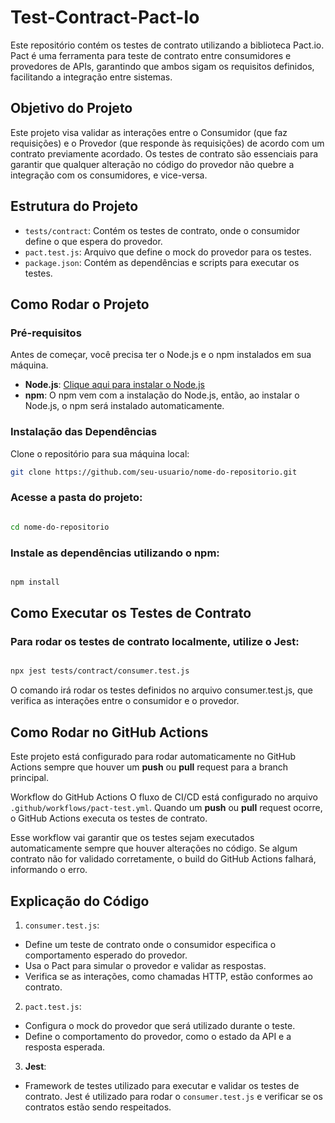 # Test-Contract-Pact-Io

Este repositório contém os testes de contrato utilizando a biblioteca Pact.io. Pact é uma ferramenta para teste de contrato entre consumidores e provedores de APIs, garantindo que ambos sigam os requisitos definidos, facilitando a integração entre sistemas.

## Objetivo do Projeto

Este projeto visa validar as interações entre o Consumidor (que faz requisições) e o Provedor (que responde às requisições) de acordo com um contrato previamente acordado. Os testes de contrato são essenciais para garantir que qualquer alteração no código do provedor não quebre a integração com os consumidores, e vice-versa.

## Estrutura do Projeto

- `tests/contract`: Contém os testes de contrato, onde o consumidor define o que espera do provedor.
- `pact.test.js`: Arquivo que define o mock do provedor para os testes.
- `package.json`: Contém as dependências e scripts para executar os testes.

## Como Rodar o Projeto

### Pré-requisitos

Antes de começar, você precisa ter o Node.js e o npm instalados em sua máquina.

- **Node.js**: [Clique aqui para instalar o Node.js](https://nodejs.org/)
- **npm**: O npm vem com a instalação do Node.js, então, ao instalar o Node.js, o npm será instalado automaticamente.

### Instalação das Dependências

Clone o repositório para sua máquina local:

```bash
git clone https://github.com/seu-usuario/nome-do-repositorio.git
```

### Acesse a pasta do projeto:

```bash

cd nome-do-repositorio
```

### Instale as dependências utilizando o npm:

```bash

npm install
```

## Como Executar os Testes de Contrato

### Para rodar os testes de contrato localmente, utilize o Jest:

```bash

npx jest tests/contract/consumer.test.js
```
O comando irá rodar os testes definidos no arquivo consumer.test.js, que verifica as interações entre o consumidor e o provedor.

## Como Rodar no GitHub Actions
Este projeto está configurado para rodar automaticamente no GitHub Actions sempre que houver um **push** ou **pull** request para a branch principal.

Workflow do GitHub Actions
O fluxo de CI/CD está configurado no arquivo `.github/workflows/pact-test.yml`. Quando um **push** ou **pull** request ocorre, o GitHub Actions executa os testes de contrato. 

Esse workflow vai garantir que os testes sejam executados automaticamente sempre que houver alterações no código. Se algum contrato não for validado corretamente, o build do GitHub Actions falhará, informando o erro.

## Explicação do Código

1. `consumer.test.js`:

* Define um teste de contrato onde o consumidor especifica o comportamento esperado do provedor.
* Usa o Pact para simular o provedor e validar as respostas.
* Verifica se as interações, como chamadas HTTP, estão conformes ao contrato.

2. `pact.test.js`:

* Configura o mock do provedor que será utilizado durante o teste.
* Define o comportamento do provedor, como o estado da API e a resposta esperada.

3. **Jest**:

* Framework de testes utilizado para executar e validar os testes de contrato. Jest é utilizado para rodar o `consumer.test.js` e verificar se os contratos estão sendo respeitados.